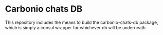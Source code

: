 # Carbonio chats DB #

This repository includes the means to build the carbonio-chats-db package, which
is simply a consul wrapper for whichever db will be underneath.